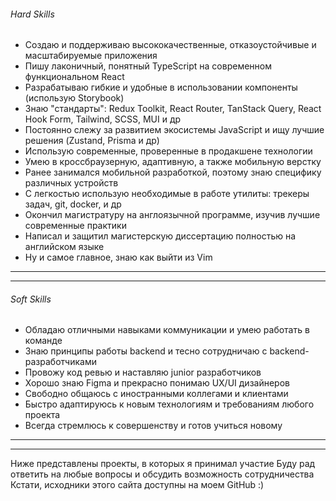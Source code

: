###### Hard Skills
* Создаю и поддерживаю высококачественные, отказоустойчивые и масштабируемые приложения
* Пишу лаконичный, понятный TypeScript на современном функциональном React
* Разрабатываю гибкие и удобные в использовании компоненты (использую Storybook)
* Знаю "стандарты": Redux Toolkit, React Router, TanStack Query, React Hook Form, Tailwind, SCSS, MUI и др
* Постоянно слежу за развитием экосистемы JavaScript и ищу лучшие решения (Zustand, Prisma и др)
* Использую современные, проверенные в продакшене технологии
* Умею в кроссбраузерную, адаптивную, а также мобильную верстку
* Ранее занимался мобильной разработкой, поэтому знаю специфику различных устройств
* С легкостью использую необходимые в работе утилиты: трекеры задач, git, docker, и др
* Окончил магистратуру на англоязычной программе, изучив лучшие современные практики
* Написал и защитил магистерскую диссертацию полностью на английском языке
* Ну и самое главное, знаю как выйти из Vim
---
---
###### Soft Skills
* Обладаю отличными навыками коммуникации и умею работать в команде
* Знаю принципы работы backend и тесно сотрудничаю с backend-разработчиками
* Провожу код ревью и наставляю junior разработчиков
* Хорошо знаю Figma и прекрасно понимаю UX/UI дизайнеров
* Свободно общаюсь с иностранными коллегами и клиентами
* Быстро адаптируюсь к новым технологиям и требованиям любого проекта
* Всегда стремлюсь к совершенству и готов учиться новому
---
---
Ниже представлены проекты, в которых я принимал участие
Буду рад ответить на любые вопросы и обсудить возможность сотрудничества
Кстати, исходники этого сайта доступны на моем GitHub :)
